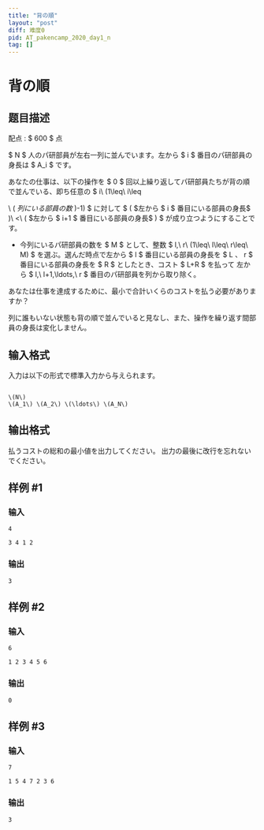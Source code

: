 ```yaml
---
title: "背の順"
layout: "post"
diff: 难度0
pid: AT_pakencamp_2020_day1_n
tag: []
---
```


# 背の順

## 题目描述

[problemUrl]: https://atcoder.jp/contests/pakencamp-2020-day1/tasks/pakencamp_2020_day1_n

配点 : $ 600 $ 点

 $ N $ 人のパ研部員が左右一列に並んでいます。左から $ i $ 番目のパ研部員の身長は $ A_i $ です。

 あなたの仕事は、以下の操作を $ 0 $ 回以上繰り返してパ研部員たちが背の順で並んでいる、即ち任意の $ i\ (1\leq\ i\leq
\ ( $列にいる部員の数$ )-1) $ に対して $ ( $左から $ i $ 番目にいる部員の身長$ )\ <\ ( $左から $ i+1 $ 番目にいる部員の身長$ ) $ が成り立つようにすることです。

- 今列にいるパ研部員の数を $ M $ として、整数 $ l,\ r\ (1\leq\ l\leq\ r\leq\ M) $ を選ぶ。選んだ時点で左から $ l $ 番目にいる部員の身長を $ L $、$ r $ 番目にいる部員の身長を $ R $ としたとき、コスト $ L+R $ を払って 左から $ l,\ l+1,\ldots,\ r $ 番目のパ研部員を列から取り除く。

あなたは仕事を達成するために、最小で合計いくらのコストを払う必要がありますか？

列に誰もいない状態も背の順で並んでいると見なし、また、操作を繰り返す間部員の身長は変化しません。

## 输入格式

入力は以下の形式で標準入力から与えられます。

 ```

\(N\)
\(A_1\) \(A_2\) \(\ldots\) \(A_N\)
```

## 输出格式

払うコストの総和の最小値を出力してください。 出力の最後に改行を忘れないでください。

## 样例 #1

### 输入

```
4
3 4 1 2
```

### 输出

```
3
```

## 样例 #2

### 输入

```
6
1 2 3 4 5 6
```

### 输出

```
0
```

## 样例 #3

### 输入

```
7
1 5 4 7 2 3 6
```

### 输出

```
3
```

